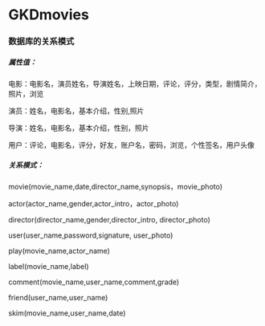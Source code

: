 # GKDmovies
### 数据库的关系模式
##### 属性值：
电影：电影名，演员姓名，导演姓名，上映日期，评论，评分，类型，剧情简介，照片，浏览

演员：姓名，电影名，基本介绍，性别,照片

导演：姓名，电影名，基本介绍，性别，照片

用户：评论，电影名，评分，好友，账户名，密码，浏览，个性签名，用户头像

##### 关系模式：
movie(movie_name,date,director_name,synopsis，movie_photo)

actor(actor_name,gender,actor_intro，actor_photo)

director(director_name,gender,director_intro, director_photo)

user(user_name,password,signature, user_photo)

play(movie_name,actor_name)

label(movie_name,label)

comment(movie_name,user_name,comment,grade)

friend(user_name,user_name)

skim(movie_name,user_name,date)